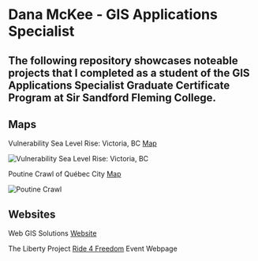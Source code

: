 # Dana McKee - GIS Applications Specialist
## **The following repository showcases noteable projects that I completed as a student of the GIS Applications Specialist Graduate Certificate Program at Sir Sandford Fleming College.**

## Maps

Vulnerability Sea Level Rise: Victoria, BC [Map](https://danammckee.github.io/Projects/Maps/SeaLevelRise_Victoria_BC.pdf)

![Vulnerability Sea Level Rise: Victoria, BC](https://danammckee.github.io/Projects/Maps/SeaLevelRise_Victoria_BC.jpg)

Poutine Crawl of Québec City [Map](https://danammckee.github.io/Projects/Maps/PoutineCrawlofQuebecCity.pdf)

![Poutine Crawl](https://danammckee.github.io/Projects/Maps/PoutineCrawlofQuebecCity.jpg)

## Websites

Web GIS Solutions [Website](https://luna.flemingcollege.ca/geom99/2021/web1/index.html)

The Liberty Project [Ride 4 Freedom](https://www.the-libertyproject.org/ride-4-freedom) Event Webpage


